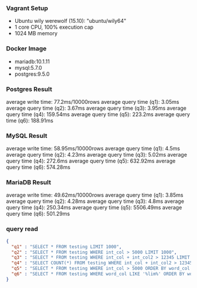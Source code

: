 ### Vagrant Setup
- Ubuntu wily werewolf (15.10): "ubuntu/wily64"
- 1 core CPU, 100% execution cap
- 1024 MB memory

### Docker Image
- mariadb:10.1.11
- mysql:5.7.0
- postgres:9.5.0

### Postgres Result
average write time: 77.2ms/10000rows
average query time (q1): 3.05ms
average query time (q2): 3.67ms
average query time (q3): 3.95ms
average query time (q4): 159.54ms
average query time (q5): 223.2ms
average query time (q6): 188.91ms

### MySQL Result
average write time: 58.95ms/10000rows
average query time (q1): 4.5ms
average query time (q2): 4.23ms
average query time (q3): 5.02ms
average query time (q4): 272.6ms
average query time (q5): 632.92ms
average query time (q6): 574.28ms

### MariaDB Result
average write time: 49.62ms/10000rows
average query time (q1): 3.85ms
average query time (q2): 4.28ms
average query time (q3): 4.8ms
average query time (q4): 250.34ms
average query time (q5): 5506.49ms
average query time (q6): 501.29ms

### query read
```json
{
  "q1" : "SELECT * FROM testing LIMIT 1000",
  "q2" : "SELECT * FROM testing WHERE int_col > 5000 LIMIT 1000",
  "q3" : "SELECT * FROM testing WHERE int_col + int_col2 > 12345 LIMIT 1000",
  "q4" : "SELECT COUNT(*) FROM testing WHERE int_col + int_col2 > 12345",
  "q5" : "SELECT * FROM testing WHERE int_col > 5000 ORDER BY word_col ASC LIMIT 1000",
  "q6" : "SELECT * FROM testing WHERE word_col LIKE '%lim%' ORDER BY word_col DESC LIMIT 1000"
}
```

